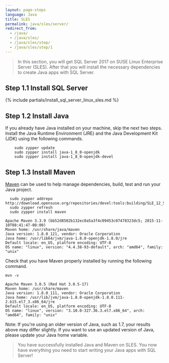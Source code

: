 ```yaml
---
layout: page-steps
language: Java
title: SLES
permalink: java/sles/server/
redirect_from:
  - /java/
  - /java/sles/
  - /java/sles/step/
  - /java/sles/step/1
---
```


> In this section, you will get SQL Server 2017 on SUSE Linux Enterprise Server (SLES). After that you will install the necessary dependencies to create Java apps with SQL Server.

## Step 1.1 Install SQL Server

{% include partials/install_sql_server_linux_sles.md %}

## Step 1.2 Install Java

If you already have Java installed on your machine, skip the next two steps. Install the Java Runtime Environment (JRE) and the Java Development Kit (JDK) using the following commands.

```terminal
    sudo zypper update
    sudo zypper install java-1_8_0-openjdk
    sudo zypper install java-1_8_0-openjdk-devel
```

## Step 1.3 Install Maven

[Maven](https://maven.apache.org/) can be used to help manage dependencies, build, test and run your Java project.

```terminal
  sudo zypper addrepo http://download.opensuse.org/repositories/devel:tools:building/SLE_12_SP2/devel:tools:building.repo
  sudo zypper refresh
  sudo zypper install maven
```

```results
Apache Maven 3.3.9 (bb52d8502b132ec0a5a3f4c09453c07478323dc5; 2015-11-10T08:41:47-08:00)
Maven home: /usr/share/java/maven
Java version: 1.8.0_121, vendor: Oracle Corporation
Java home: /usr/lib64/jvm/java-1.8.0-openjdk-1.8.0/jre
Default locale: en_US, platform encoding: UTF-8
OS name: "linux", version: "4.4.38-93-default", arch: "amd64", family: "unix"
```

Check that you have Maven properly installed by running the following command.

```terminal
mvn -v
```

```results
Apache Maven 3.0.5 (Red Hat 3.0.5-17)
Maven home: /usr/share/maven
Java version: 1.8.0_111, vendor: Oracle Corporation
Java home: /usr/lib/jvm/java-1.8.0-openjdk-1.8.0.111-2.b15.el7_3.x86_64/jre
Default locale: en_US, platform encoding: UTF-8
OS name: "linux", version: "3.10.0-327.36.3.el7.x86_64", arch: "amd64", family: "unix"
```

Note: If you're using an older version of Java, such as 1.7, your results above may differ slightly. If you want to use an updated version of Java, please update your Java home variable.

> You have successfully installed Java and Maven on SLES. You now have everything you need to start writing your Java apps with SQL Server!
